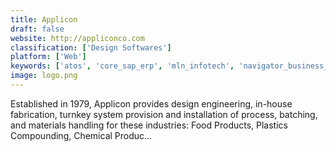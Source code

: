 ```yaml
---
title: Applicon
draft: false 
website: http://appliconco.com
classification: ['Design Softwares']
platform: ['Web']
keywords: ['atos', 'core_sap_erp', 'mln_infotech', 'navigator_business_solutions', 'addit']
image: logo.png
---
```

Established in 1979, Applicon provides design engineering, in-house fabrication, 
			turnkey system provision and installation of process, batching, and materials handling for these industries:
			Food Products, Plastics Compounding, Chemical Produc…